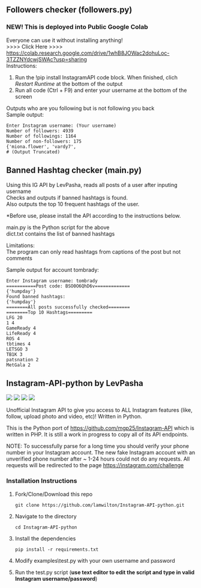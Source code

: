 ## Followers checker (followers.py)  
### NEW! This is deployed into Public Google Colab  
Everyone can use it without installing anything!  
\>>>> Click Here >>>>   
https://colab.research.google.com/drive/1whB8JOWac2dohuLoc-3TZZNYdcwjSWAc?usp=sharing  
Instructions:  
1. Run the !pip install InstagramAPI code block. When finished, clich *Restart Runtime* at the bottom of the output  
2. Run all code (Ctrl + F9) and enter your username at the bottom of the screen  

Outputs who are you following but is not following you back  
Sample output:  
```
Enter Instagram username: (Your username)
Number of followers: 4939
Number of followings: 1164
Number of non-followers: 175
{'miona.flower', 'vardy7', 
# (Output Truncated)
```
## Banned Hashtag checker (main.py)
Using this IG API by LevPasha, reads all posts of a user after inputing username  
Checks and outputs if banned hashtags is found.  
Also outputs the top 10 frequent hashtags of the user.  

*Before use, please install the API according to the instructions below.  

main.py is the Python script for the above  
dict.txt contains the list of banned hashtags

Limitations:  
The program can only read hashtags from captions of the post but not comments

Sample output for account tombrady:
```
Enter Instagram username: tombrady
===========Post code: BSO0O6QhD6v=============
{'humpday'}
Found banned hashtags:
{'humpday'}
========All posts successfully checked========
========Top 10 Hashtags=========
LFG 20
1 4
GameReady 4
LifeReady 4
ROS 4
tbtimes 4
LETSGO 3
TB1K 3
patsnation 2
MetGala 2
```  

## Instagram-API-python by LevPasha
<a href="https://www.paypal.com/cgi-bin/webscr?cmd=_donations&business=7BMM6JGE73322&lc=US&item_name=GitHub%20donation&currency_code=USD&bn=PP%2dDonationsBF%3abtn_donate_SM%2egif%3aNonHosted" title="Support project"><img src="https://img.shields.io/badge/Support%20project-paypal-brightgreen.svg"></a>
<a href="https://github.com/LevPasha/Instagram-bot-cs" title="Instagram C# bot"><img src="https://img.shields.io/badge/C%23%20InstaBot-v1.0-blue.svg"></a>
<a href="https://github.com/LevPasha/instabot.py" title="python InstaBot"><img src="https://img.shields.io/badge/python%20InstaBot-v1.0.1-blue.svg"></a>
<a href="http://isdb.pw" title="Instagram stories data base"><img src="https://img.shields.io/badge/ISDB.pw-free-purple.svg"></a>

Unofficial Instagram API to give you access to ALL Instagram features (like, follow, upload photo and video, etc)! Written in Python.

This is the Python port of https://github.com/mgp25/Instagram-API which is written in PHP.
It is still a work in progress to copy all of its API endpoints.

NOTE: To successfully parse for a long time you should verify your phone number in your Instagram account. 
The new fake Instagram account with an unverified phone number after ~ 1-24 hours could not do any requests. All requests will be redirected to the page https://instagram.com/challenge

### Installation Instructions

1. Fork/Clone/Download this repo

    `git clone https://github.com/lamwilton/Instagram-API-python.git`


2. Navigate to the directory

    `cd Instagram-API-python`


3. Install the dependencies

    `pip install -r requirements.txt`


4. Modify examples\test.py with your own username and password


5. Run the test.py script (**use text editor to edit the script and type in valid Instagram username/password**)

